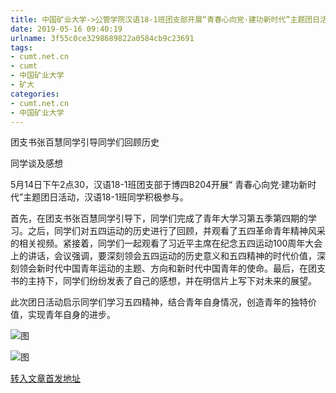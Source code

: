 ```yaml
---
title: 中国矿业大学->公管学院汉语18-1班团支部开展“青春心向党·建功新时代”主题团日活动 | cumt.net.cn
date: 2019-05-16 09:40:19
urlname: 3f55c0ce3298689822a0584cb9c23691
tags: 
- cumt.net.cn
- cumt
- 中国矿业大学
- 矿大
categories:
- cumt.net.cn
- 中国矿业大学
---
```



团支书张百慧同学引导同学们回顾历史

同学谈及感想

5月14日下午2点30，汉语18-1班团支部于博四B204开展“ 青春心向党·建功新时代”主题团日活动，汉语18-1班同学积极参与。

首先，在团支书张百慧同学引导下，同学们完成了青年大学习第五季第四期的学习。之后，同学们对五四运动的历史进行了回顾，并观看了五四革命青年精神风采的相关视频。紧接着，同学们一起观看了习近平主席在纪念五四运动100周年大会上的讲话，会议强调，要深刻领会五四运动的历史意义和五四精神的时代价值，深刻领会新时代中国青年运动的主题、方向和新时代中国青年的使命。最后，在团支书的主持下，同学们纷纷发表了自己的感想，并在明信片上写下对未来的展望。

此次团日活动启示同学们学习五四精神，结合青年自身情况，创造青年的独特价值，实现青年自身的进步。



![图](http://xwzx.cumt.edu.cn/_upload/article/images/dd/f6/186969494a6597f2d78340d232e9/b8800e62-5dcc-4317-b5bb-3c7f3639010a.jpg)

![图](http://xwzx.cumt.edu.cn/_upload/article/images/dd/f6/186969494a6597f2d78340d232e9/49e940dd-f9ea-4231-b65a-9cf98e832a25.jpg)

[转入文章首发地址](http://xwzx.cumt.edu.cn/02/7e/c523a524926/page.htm)